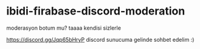 # ibidi-firabase-discord-moderation
moderasyon botum mu? taaaa kendisi sizlerle

https://discord.gg/Jqp65bHryP discord sunucuma gelinde sohbet edelim :)
